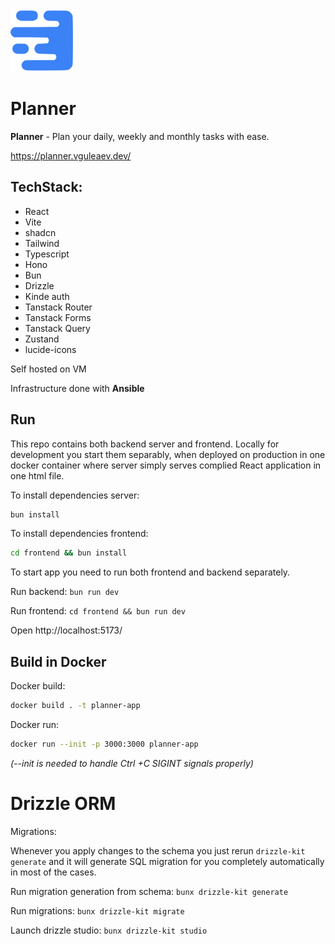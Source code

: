 <img src="frontend/public/app-logo.svg" alt="Logo" width="100" height="100">

# Planner

**Planner** - Plan your daily, weekly and monthly tasks with ease.

https://planner.vguleaev.dev/

## TechStack:

- React
- Vite
- shadcn
- Tailwind
- Typescript
- Hono
- Bun
- Drizzle
- Kinde auth
- Tanstack Router
- Tanstack Forms
- Tanstack Query
- Zustand
- lucide-icons

Self hosted on VM

Infrastructure done with **Ansible**

## Run

This repo contains both backend server and frontend. Locally for development you start them separably, when deployed on production in one docker container where server simply serves complied React application in one html file.

To install dependencies server:

```bash
bun install
```

To install dependencies frontend:

```bash
cd frontend && bun install
```

To start app you need to run both frontend and backend separately.

Run backend:
`bun run dev`

Run frontend:
`cd frontend && bun run dev`

Open http://localhost:5173/

## Build in Docker

Docker build:

```bash
docker build . -t planner-app
```

Docker run:

```bash
docker run --init -p 3000:3000 planner-app
```

_(--init is needed to handle Ctrl +C SIGINT signals properly)_

# Drizzle ORM

Migrations:

Whenever you apply changes to the schema you just rerun `drizzle-kit generate` and it will generate SQL migration for you completely automatically in most of the cases.

Run migration generation from schema:
`bunx drizzle-kit generate`

Run migrations:
`bunx drizzle-kit migrate`

Launch drizzle studio:
`bunx drizzle-kit studio`
